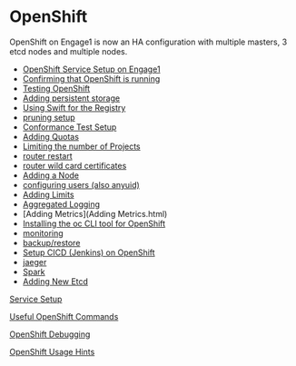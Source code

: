 # OpenShift
OpenShift on Engage1 is now an HA configuration with multiple masters, 3 etcd nodes and multiple nodes.

* [OpenShift Service Setup on Engage1](OpenShift-Service-Setup-on-Engage1.html)
* [Confirming that OpenShift is running](Confirming-that-OpenShift-is-running.html)
* [Testing OpenShift](Testing-OpenShift.html)
* [Adding persistent storage](Adding-persistent-storage.html)
* [Using Swift for the Registry](Using-Swift-for-the-Registry.html)
* [pruning setup](pruning-setup.html)
* [Conformance Test Setup](Conformance-Test-Setup.html)
* [Adding Quotas](Adding-Quotas.html)
* [Limiting the number of Projects](Limiting-the-number-of-Projects.html)
* [router restart](router-restart.html)
* [router wild card certificates](router-wild-card-certificates.html)
* [Adding a Node](Adding-a-Node.html)
* [configuring users (also anyuid)](configuring-users-(also-anyuid).html)
* [Adding Limits](Adding-Limits.html)
* [Aggregated Logging](Aggregated-Logging.html)
* [Adding Metrics](Adding Metrics.html)
* [Installing the oc CLI tool for OpenShift](Installing-the-oc-CLI-tool-of-OpenShift.html)
* [monitoring](monitoring.html)
* [backup/restore](backup-restore.html)
* [Setup CICD (Jenkins) on OpenShift](Setup-CICD-(Jenkins)-on-OpenShift.html)
* [jaeger](jaeger.html)
* [Spark](Spark.html)
* [Adding New Etcd](Adding-New-Etcd.html)

[Service Setup](Service-Setup.html)

[Useful OpenShift Commands](Useful-OpenShift-Commands.html)

[OpenShift Debugging](OpenShift-Debugging.html)

[OpenShift Usage Hints](OpenShift-Usage-Hints.html)

